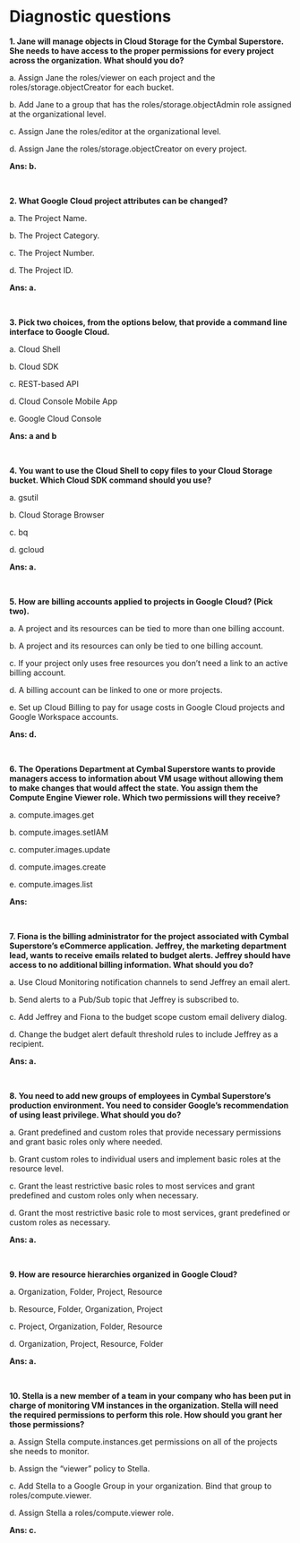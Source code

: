 # Diagnostic questions


**1. Jane will manage objects in Cloud Storage for the Cymbal Superstore. She needs to have access to the proper permissions for every project across the organization. What should you do?**


a. Assign Jane the roles/viewer on each project and the roles/storage.objectCreator for each bucket.

b. Add Jane to a group that has the roles/storage.objectAdmin role assigned at the organizational level.

c. Assign Jane the roles/editor at the organizational level.

d. Assign Jane the roles/storage.objectCreator on every project.


**Ans: b.**

<br/>


**2. What Google Cloud project attributes can be changed?**


a. The Project Name.

b. The Project Category.

c. The Project Number.

d. The Project ID.


**Ans: a.**

<br/>


**3. Pick two choices, from the options below, that provide a command line interface to Google Cloud.**

a. Cloud Shell

b. Cloud SDK

c. REST-based API

d. Cloud Console Mobile App

e. Google Cloud Console


**Ans: a and b**

<br/>

**4. You want to use the Cloud Shell to copy files to your Cloud Storage bucket. Which Cloud SDK command should you use?**

a. gsutil

b. Cloud Storage Browser

c. bq

d. gcloud


**Ans: a.**

<br/>

**5. How are billing accounts applied to projects in Google Cloud? (Pick two).**

a. A project and its resources can be tied to more than one billing account.

b. A project and its resources can only be tied to one billing account.

c. If your project only uses free resources you don’t need a link to an active billing account.

d. A billing account can be linked to one or more projects.

e. Set up Cloud Billing to pay for usage costs in Google Cloud projects and Google Workspace accounts.


**Ans: d.**


<br/>

**6. The Operations Department at Cymbal Superstore wants to provide managers access to information about VM usage without allowing them to make changes that would affect the state. You assign them the Compute Engine Viewer role. Which two permissions will they receive?**

a. compute.images.get

b. compute.images.setIAM

c. computer.images.update

d. compute.images.create

e. compute.images.list

**Ans:**

<br/>

**7. Fiona is the billing administrator for the project associated with Cymbal Superstore’s eCommerce application. Jeffrey, the marketing department lead, wants to receive emails related to budget alerts. Jeffrey should have access to no additional billing information. What should you do?**

a. Use Cloud Monitoring notification channels to send Jeffrey an email alert.

b. Send alerts to a Pub/Sub topic that Jeffrey is subscribed to.

c. Add Jeffrey and Fiona to the budget scope custom email delivery dialog.

d. Change the budget alert default threshold rules to include Jeffrey as a recipient.

**Ans: a.**

<br/>

**8. You need to add new groups of employees in Cymbal Superstore’s production environment. You need to consider Google’s recommendation of using least privilege. What should you do?**

a. Grant predefined and custom roles that provide necessary permissions and grant basic roles only where needed.

b. Grant custom roles to individual users and implement basic roles at the resource level.

c. Grant the least restrictive basic roles to most services and grant predefined and custom roles only when necessary.

d. Grant the most restrictive basic role to most services, grant predefined or custom roles as necessary.

**Ans: a.**

<br/>

**9. How are resource hierarchies organized in Google Cloud?**

a. Organization, Folder, Project, Resource

b. Resource, Folder, Organization, Project

c. Project, Organization, Folder, Resource

d. Organization, Project, Resource, Folder

**Ans: a.**

<br/>

**10. Stella is a new member of a team in your company who has been put in charge of monitoring VM instances in the organization. Stella will need the required permissions to perform this role. How should you grant her those permissions?**

a. Assign Stella compute.instances.get permissions on all of the projects she needs to monitor.

b. Assign the “viewer” policy to Stella.

c. Add Stella to a Google Group in your organization. Bind that group to roles/compute.viewer.

d. Assign Stella a roles/compute.viewer role.

**Ans: c.**
